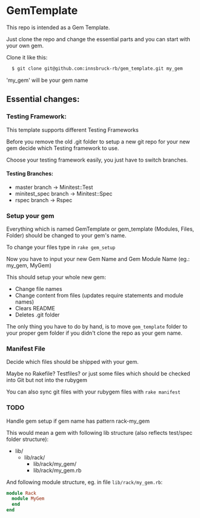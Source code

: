 # GemTemplate

This repo is intended as a Gem Template.

Just clone the repo and change the essential parts and you can start with your own gem.

Clone it like this:

```bash
  $ git clone git@github.com:innsbruck-rb/gem_template.git my_gem
```

'my_gem' will be your gem name

## Essential changes:
### Testing Framework:

This template supports different Testing Frameworks

Before you remove the old .git folder to setup a new git repo for your new gem decide which Testing framework to use.

Choose your testing framework easily, you just have to switch branches.

#### Testing Branches:

- master branch -> Minitest::Test
- minitest_spec branch -> Minitest::Spec
- rspec branch -> Rspec

### Setup your gem

Everything which is named GemTemplate or gem_template (Modules, Files, Folder) should be changed to your gem's name.

To change your files type in ```rake gem_setup```

Now you have to input your new Gem Name and Gem Module Name (eg.: my_gem, MyGem)

This should setup your whole new gem:
  - Change file names
  - Change content from files (updates require statements and module names)
  - Clears README
  - Deletes .git folder

The only thing you have to do by hand, is to move ```gem_template``` folder to your proper gem folder if you didn't clone the repo as your gem name.

### Manifest File

Decide which files should be shipped with your gem.

Maybe no Rakefile? Testfiles? or just some files which should be checked into Git but not into the rubygem

You can also sync git files with your rubygem files with ```rake manifest```

### TODO

Handle gem setup if gem name has pattern rack-my_gem

This would mean a gem with following lib structure (also reflects test/spec folder structure):
  * lib/
    * lib/rack/
      * lib/rack/my_gem/
      * lib/rack/my_gem.rb

And following module structure, eg. in file ```lib/rack/my_gem.rb```:
```ruby
module Rack
  module MyGem
  end
end
```


